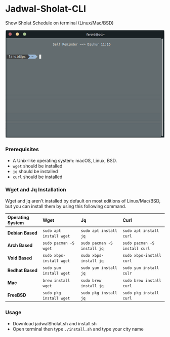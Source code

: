 # Jadwal-Sholat-CLI
Show Sholat Schedule on terminal (Linux/Mac/BSD)
<p align="center"><img src="https://raw.githubusercontent.com/Faroid-id/jadwal-sholat-cli/main/Screenshot_2021-11-01_10-40-49.png" alt="Oh My Zsh"></p>

### Prerequisites

- A Unix-like operating system: macOS, Linux, BSD.
- `wget` should be installed
- `jq` should be installed 
- `curl` should be installed

### Wget and Jq Installation

Wget and jq aren't installed by default on most editions of Linux/Mac/BSD, but you can install them by using this following command.

| Operating System    | Wget | Jq  | Curl                                                                                         |
|:--------------------|:-----------------------------------|:-------------|:--------------------------------------|
| **Debian Based**  | `sudo apt install wget` | `sudo apt install jq` |`sudo apt install curl`
| **Arch Based**  | `sudo pacman -S wget`   | `sudo pacman -S install jq` | `sudo pacman -S install curl`
| **Void Based**  | `sudo xbps-install wget`   | `sudo xbps-install jq` | `sudo xbps-install curl`
| **Redhat Based** | `sudo yum install wget` | `sudo yum install jq` |`sudo yum install culr`
| **Mac** | `brew install wget` | `sudo brew install jq` |`sudo brew install curl`
| **FreeBSD** | `sudo pkg install wget` | `sudo pkg install jq` |`sudo pkg install curl`

### Usage
- Download jadwalSholat.sh and install.sh
- Open terminal then type `./install.sh` and type your city name
